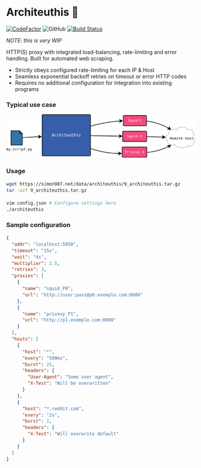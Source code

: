 # Architeuthis 🦑

[![CodeFactor](https://www.codefactor.io/repository/github/simon987/architeuthis/badge)](https://www.codefactor.io/repository/github/simon987/architeuthis)
![GitHub](https://img.shields.io/github/license/simon987/Architeuthis.svg)
[![Build Status](https://ci.simon987.net/buildStatus/icon?job=architeuthis_builds)](https://ci.simon987.net/job/architeuthis_builds/)

*NOTE: this is very WIP* 

HTTP(S) proxy with integrated load-balancing, rate-limiting
and error handling. Built for automated web scraping.

* Strictly obeys configured rate-limiting for each IP & Host
* Seamless exponential backoff retries on timeout or error HTTP codes
* Requires no additional configuration for integration into existing programs

### Typical use case
![user_case](use_case.png)

### Usage

```bash
wget https://simon987.net/data/architeuthis/9_architeuthis.tar.gz
tar -xzf 9_architeuthis.tar.gz

vim config.json # Configure settings here
./architeuthis
```

### Sample configuration

```json
{
  "addr": "localhost:5050",
  "timeout": "15s",
  "wait": "4s",
  "multiplier": 2.5,
  "retries": 3,
  "proxies": [
    {
      "name": "squid_P0",
      "url": "http://user:pass@p0.exemple.com:8080"
    },
    {
      "name": "privoxy_P1",
      "url": "http://p1.exemple.com:8080"
    }
  ],
  "hosts": [
    {
      "host": "*",
      "every": "500ms",
      "burst": 25,
      "headers": {
        "User-Agent": "Some user agent",
        "X-Test": "Will be overwritten"
      }
    },
    {
      "host": "*.reddit.com",
      "every": "2s",
      "burst": 2,
      "headers": {
        "X-Test": "Will overwrite default"
      }
    }
  ]
}
```

